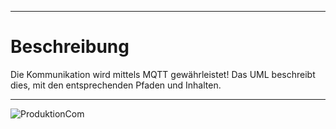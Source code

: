 
----------

# Beschreibung #

Die Kommunikation wird mittels MQTT gewährleistet!
Das UML beschreibt dies, mit den entsprechenden Pfaden und Inhalten.

----------

![ProduktionCom](https://gitlab.com/solidus/hefei/uploads/399e165f29bf71a49581d8893accdf12/ProduktionCom.PNG)
